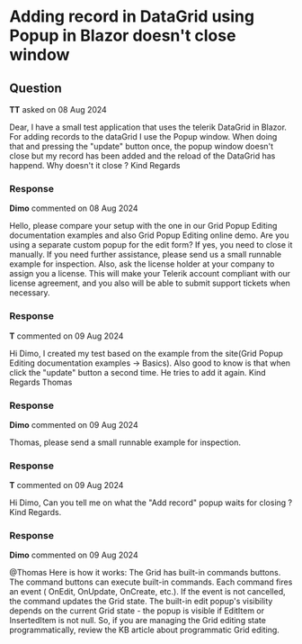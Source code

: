 # Adding record in DataGrid using Popup in Blazor doesn't close window

## Question

**TT** asked on 08 Aug 2024

Dear, I have a small test application that uses the telerik DataGrid in Blazor. For adding records to the dataGrid I use the Popup window. When doing that and pressing the "update" button once, the popup window doesn't close but my record has been added and the reload of the DataGrid has happend. Why doesn't it close ? Kind Regards

### Response

**Dimo** commented on 08 Aug 2024

Hello, please compare your setup with the one in our Grid Popup Editing documentation examples and also Grid Popup Editing online demo. Are you using a separate custom popup for the edit form? If yes, you need to close it manually. If you need further assistance, please send us a small runnable example for inspection. Also, ask the license holder at your company to assign you a license. This will make your Telerik account compliant with our license agreement, and you also will be able to submit support tickets when necessary.

### Response

**T** commented on 09 Aug 2024

Hi Dimo, I created my test based on the example from the site(Grid Popup Editing documentation examples -> Basics). Also good to know is that when click the "update" button a second time. He tries to add it again. Kind Regards Thomas

### Response

**Dimo** commented on 09 Aug 2024

Thomas, please send a small runnable example for inspection.

### Response

**T** commented on 09 Aug 2024

Hi Dimo, Can you tell me on what the "Add record" popup waits for closing ? Kind Regards.

### Response

**Dimo** commented on 09 Aug 2024

@Thomas Here is how it works: The Grid has built-in commands buttons. The command buttons can execute built-in commands. Each command fires an event ( OnEdit, OnUpdate, OnCreate, etc.). If the event is not cancelled, the command updates the Grid state. The built-in edit popup's visibility depends on the current Grid state - the popup is visible if EditItem or InsertedItem is not null. So, if you are managing the Grid editing state programmatically, review the KB article about programmatic Grid editing.
